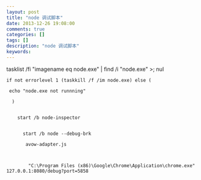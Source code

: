 ```yaml
---
layout: post
title: "node 调试脚本"
date: 2013-12-26 19:08:00 
comments: true
categories: []
tags: []
description: "node 调试脚本"
keywords: 
---
```



 
  
   tasklist /fi "imagename eq node.exe" | find /i "node.exe" >; nul
   
    if not errorlevel 1 (taskkill /f /im node.exe) else (
    
     echo "node.exe not runnning"
     
      )
      
       
        start /b node-inspector
        
         
          start /b node --debug-brk
          
           avow-adapter.js
          
          
           
            "C:\Program Files (x86)\Google\Chrome\Application\chrome.exe" 127.0.0.1:8080/debug?port=5858
            
             
              
               
                
                 
                  
                   
                    
                     
                      
                       
                        
                        
                       
                      
                     
                    
                   
                  
                 
                
               
              
             
            
           
          
         
        
       
      
     
    
   
  
 


